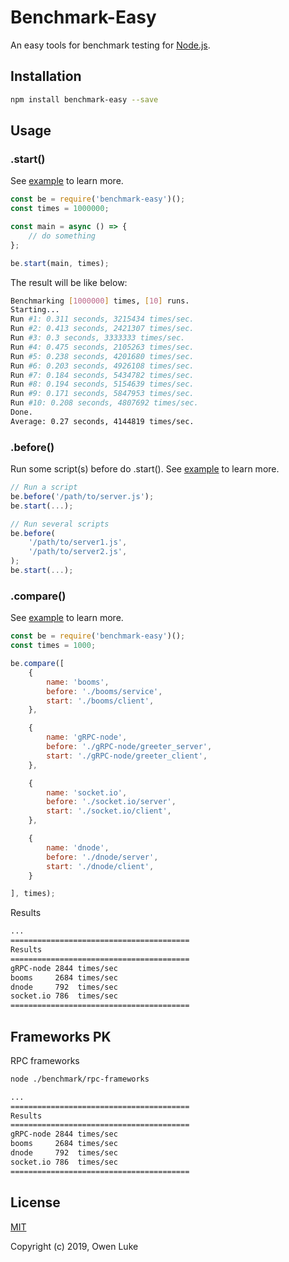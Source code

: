 
# Benchmark-Easy

An easy tools for benchmark testing for [Node.js](https://nodejs.org).

## Installation

```sh
npm install benchmark-easy --save
```

## Usage

### .start()

See [example](./benchmark/rpc-frameworks/booms/index.js) to learn more.

```js
const be = require('benchmark-easy')();
const times = 1000000;

const main = async () => {
    // do something
};

be.start(main, times);
```

The result will be like below:
```sh
Benchmarking [1000000] times, [10] runs.
Starting...
Run #1: 0.311 seconds, 3215434 times/sec.
Run #2: 0.413 seconds, 2421307 times/sec.
Run #3: 0.3 seconds, 3333333 times/sec.
Run #4: 0.475 seconds, 2105263 times/sec.
Run #5: 0.238 seconds, 4201680 times/sec.
Run #6: 0.203 seconds, 4926108 times/sec.
Run #7: 0.184 seconds, 5434782 times/sec.
Run #8: 0.194 seconds, 5154639 times/sec.
Run #9: 0.171 seconds, 5847953 times/sec.
Run #10: 0.208 seconds, 4807692 times/sec.
Done.
Average: 0.27 seconds, 4144819 times/sec.
```


### .before()

Run some script(s) before do .start(). See [example](./benchmark/rpc-frameworks/booms/index.js) to learn more.

```js
// Run a script
be.before('/path/to/server.js');
be.start(...);
```

```js
// Run several scripts
be.before(
    '/path/to/server1.js',
    '/path/to/server2.js',
);
be.start(...);
```

### .compare()

See [example](./benchmark/rpc-frameworks/index.js) to learn more.

```js
const be = require('benchmark-easy')();
const times = 1000;

be.compare([
	{
		name: 'booms',
		before: './booms/service',
		start: './booms/client',
	},

	{
		name: 'gRPC-node',
		before: './gRPC-node/greeter_server',
		start: './gRPC-node/greeter_client',
	},

	{
		name: 'socket.io',
		before: './socket.io/server',
		start: './socket.io/client',
	},

	{
		name: 'dnode',
		before: './dnode/server',
		start: './dnode/client',
	}

], times);
```

Results
```sh
...
========================================
Results
========================================
gRPC-node 2844 times/sec
booms     2684 times/sec
dnode     792  times/sec
socket.io 786  times/sec
========================================
```

## Frameworks PK

RPC frameworks

```sh
node ./benchmark/rpc-frameworks

...
========================================
Results
========================================
gRPC-node 2844 times/sec
booms     2684 times/sec
dnode     792  times/sec
socket.io 786  times/sec
========================================
```


## License

[MIT](LICENSE)

Copyright (c) 2019, Owen Luke
